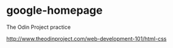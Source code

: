 # google-homepage
The Odin Project practice

http://www.theodinproject.com/web-development-101/html-css